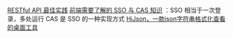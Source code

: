 [RESTful API 最佳实践](http://www.ruanyifeng.com/blog/2018/10/restful-api-best-practices.html)
[前端需要了解的 SSO 与 CAS 知识](https://juejin.im/post/5a002b536fb9a045132a1727#heading-4) ：SSO 相当于一次登录，多处运行 CAS 是 SSO 的一种实现方式
[HiJson，一款json字符串格式化查看的桌面工具](https://github.com/nblookup/HiJson)
